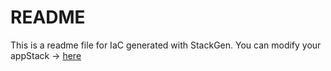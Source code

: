 # README
This is a readme file for IaC generated with StackGen.
You can modify your appStack -> [here](http://main.dev.stackgen.com/appstacks/a2df4fc6-9e21-4022-a40a-236df9267fd8)
